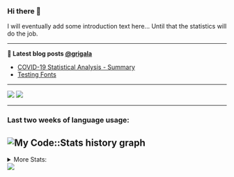 ### Hi there 👋

I will eventually add some introduction text here... Until that the statistics will do the job. 

<!--
**grigala/grigala** is a ✨ _special_ ✨ repository because its `README.md` (this file) appears on your GitHub profile.

Here are some ideas to get you started:

- 🔭 I’m currently working on ...
- 🌱 I’m currently learning ...
- 👯 I’m looking to collaborate on ...
- 🤔 I’m looking for help with ...
- 💬 Ask me about ...
- 📫 How to reach me: ...
- 😄 Pronouns: ...
- ⚡ Fun fact: ...
-->

---

**📕 Latest blog posts [@grigala](https://grigala.github.io/blog/)**
<!-- BLOG-POST-LIST:START -->
- [COVID-19 Statistical Analysis - Summary](https://grigala.github.io/posts/2020/03/covid-19/)
- [Testing Fonts](https://grigala.github.io/posts/2019/12/testing-fonts/)
<!-- BLOG-POST-LIST:END -->

 ---
 
![](https://grigala-stats.vercel.app/api?username=grigala&count_private=true&show_icons=true&line_height=21&title_color=009930&icon_color=009930) ![](https://grigala-stats.vercel.app/api/top-langs/?username=grigala&layout=compact&title_color=009930)

<!-- images are not the same line
<p align = "center">
    <img src="https://github-readme-stats.vercel.app/api?username=grigala&count_private=true&show_icons=true&theme=dark&line_height=33" width="48%">
    <img src="https://github-readme-stats.vercel.app/api/top-langs/?username=grigala&layout=compact&theme=dark" width="48%">
</p> -->

---
### Last two weeks of language usage:

![My Code::Stats history graph](https://codestats-readme.wegfan.cn/history-graph/grigala)
---
<details>
<summary> More Stats: </summary>
  
<!--START_SECTION:waka-->
📊 **This Week I Spent My Time On** 

```text
⌚︎ Time Zone: Europe/Zurich

💬 Programming Languages: 
Java                     11 hrs 53 mins      █████████████░░░░░░░░░░░░   53.49% 
TeX                      2 hrs 53 mins       ███░░░░░░░░░░░░░░░░░░░░░░   12.98% 
Groovy                   2 hrs 45 mins       ███░░░░░░░░░░░░░░░░░░░░░░   12.39% 
Properties               1 hr 54 mins        ██░░░░░░░░░░░░░░░░░░░░░░░   8.59% 
TypeScript               55 mins             █░░░░░░░░░░░░░░░░░░░░░░░░   4.15%

🔥 Editors: 
IntelliJ                 20 hrs 5 mins       ██████████████████████░░░   90.39% 
VS Code                  1 hr 4 mins         █░░░░░░░░░░░░░░░░░░░░░░░░   4.81% 
Vim                      35 mins             ░░░░░░░░░░░░░░░░░░░░░░░░░   2.65% 
WebStorm                 14 mins             ░░░░░░░░░░░░░░░░░░░░░░░░░   1.12% 
PyCharm                  13 mins             ░░░░░░░░░░░░░░░░░░░░░░░░░   1.03%

💻 Operating System: 
Linux                    14 hrs 11 mins      ████████████████░░░░░░░░░   63.85% 
Windows                  8 hrs 2 mins        █████████░░░░░░░░░░░░░░░░   36.15%

```

**I Mostly Code in Java** 

```text
Java                     6 repos             ████░░░░░░░░░░░░░░░░░░░░░   19.35% 
Python                   3 repos             ██░░░░░░░░░░░░░░░░░░░░░░░   9.68% 
Scala                    3 repos             ██░░░░░░░░░░░░░░░░░░░░░░░   9.68% 
C++                      2 repos             █░░░░░░░░░░░░░░░░░░░░░░░░   6.45% 
TeX                      2 repos             █░░░░░░░░░░░░░░░░░░░░░░░░   6.45%

```



<!--END_SECTION:waka-->

![My Code::Stats history graph](https://codestats-readme.wegfan.cn/history-graph/grigala)
---
</details>

<img src="https://komarev.com/ghpvc/?username=grigala&color=009930"/>

<!-- an additional pinned repositiroes -->
<!-- ![ReadMe Card](https://grigala-stats.vercel.app/api/pin/?username=grigala&repo=3DMMDepthFitting&title_color=008800) -->
